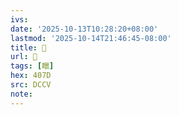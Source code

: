 ```yaml
---
ivs:
date: '2025-10-13T10:28:20+08:00'
lastmod: '2025-10-14T21:46:45-08:00'
title: 􄣏
url: 􄣏
tags: [䁽]
hex: 407D
src: DCCV
note:
---
```

